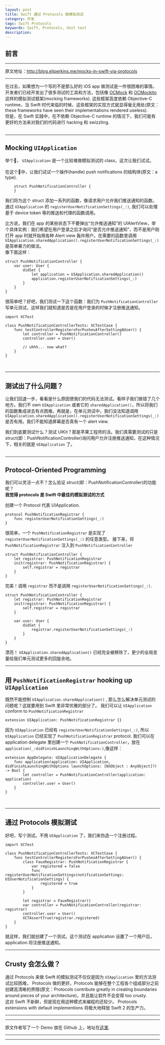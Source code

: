 ```yaml
---
layout: post
title: Swift 通过 Protocols 做模拟测试
category: 开发
tags: Swift Protocols
keywords: Swift, Protocols, Unit test
description:
---
```


## 前言
***
原文地址：<http://blog.eliperkins.me/mocks-in-swift-via-protocols>

***


在过去，如果想为一个写的不是那么好的 iOS app 做测试是一件很困难的事情。开发者们已经开发出了很多测试的工具和方法，包括像 [OCMock](http://ocmock.org/) 和 [OCMockito](https://github.com/jonreid/OCMockito) 这样的模拟测试框架(mocking frameworks). 这些框架高度依赖 Objective-C runtime，当 Swift 时代来临的时候，这些框架的实现方式就显得毫无用处(原文：these frameworks have seen their implementations rendered useless). <br />
但是，在 Swift 实践中，在不依赖 Objective-C runtime 的情况下，我们可能有更好的方法来对我们的代码进行 hacking 和 swizzling.         
<br />

***

## Mocking `UIApplication`

举个🌰， `UIApplication` 是一个比较难做模拟测试的 class，这次让我们试试。<br /> <br />
在这个🌰中，让我们试试一个操作(handle) push notifications 的结构体(原文：a type). <br />

		struct PushNotificationController {
		}

我们将为这个 struct 添加一系列的函数，像请求用户允许我们推送通知的函数。通过 `UIApplication` 的 `registerUserNotificationSettings(_:)`, 我们可以处理基于 device token 等的推送和代理的函数调用。     

比方说，我们在 app 的某些状态下不要弹出“允许推送通知”的 UIAlertView，举个具体实例：我们希望在用户登录之后才询问“是否允许推送通知”，而不是用户刚打开 app 时就开始用各种 Alert view 轰炸用户。在需要的函数里调用 `UIApplication.sharedApplication().registerUserNotificationSettings(_:)`是简单暴力的做法。<br />
像下面这样：

	struct PushNotificationController {
	    var user: User {
	        didSet {
	            let application = UIApplication.sharedApplication()
	            application.registerUserNotificationSettings(_:)
	        }
	    }
	}

很简单吧？好吧，我们测试一下这个函数：我们为 `PushNotificationController` 写单元测试，这样我们就知道是否是在用户登录的时候才注册推送通知。

	import XCTest
	
	class PushNotificationControllerTests: XCTestCase {
	    func testControllerRegistersForPushesAfterSettingAUser() {
	        let controller = PushNotificationController()
	        controller.user = User()
	        
	        // uhhh... now what?
	    }
	}

<br />

***

## 测试出了什么问题？
让我们回退一步，看看是什么原因使我们的代码无法测试。看样子我们做错了几个地方。我们不 own `UIApplication` 或者它的 `sharedApplication()`，所以将我们的函数集成进去有点困难。再就是，在单元测试中，我们没法知道调用 `UIApplication.sharedApplication().registerUserNotificationSettings(_:)` 是否有用。我们不能知道屏幕是否真有一个 alert view.  <br />

我们到底要测试什么？测试 UIKit？那是苹果工程师的活。我们真需要测试的只是 struct(即：PushNotificationController)询问用户允许注册推送通知，在这种情况下，相关的就是 `UIApplication` 了。
<br /> <br />

***

## Protocol-Oriented Programming

我们可以灵活一点不？怎么验证 struct(即：PushNotificationController)的功能呢？<br />
**我觉得 protocols 是 Swift 中最佳的模拟测试的方式**
<br />

创建一个 Protocol 代表 UIApplication. 

	protocol PushNotificationRegistrar {
	    func registerUserNotificationSettings(_:)
	} 

很简单，一个 `PushNotificationRegistrar` 是实现了 `registerUserNotificationSettings(_:)` 的任意类型。
接下来，将 `PushNotificationRegistrar` 注入到 `PushNotificationController` 

	struct PushNotificationController {
	    let registrar: PushNotificationRegistrar
	    init(registrar: PushNotificationRegistrar) {
	        self.registrar = registrar
	    }
	}

完美！调用 `registrar` 而不是调用 `registerUserNotificationSettings(_:)`.
	
	struct PushNotificationController {
	    let registrar: PushNotificationRegistrar
	    init(registrar: PushNotificationRegistrar) {
	        self.registrar = registrar
	    }
	
	    var user: User {
	        didSet {
	            registrar.registerUserNotificationSettings(_:)
	        }
	    }
	}

漂亮！ `UIApplication.sharedApplication()` 已经完全被移除了，更少的全局变量给我们单元测试更多的回旋余地。
<br />

***

## 用 `PushNotificationRegistrar` hooking up `UIApplication`
既然不能控制 `UIApplication.sharedApplication()` , 那么怎么解决单元测试的问题呢？这就要用到 Swift 里非常优雅的部分了。
我们可以让 `UIApplication` conform to `PushNotificationRegistrar`

	extension UIApplication: PushNotificationRegistrar {}
	
因为 `UIApplication` 已经有 `registerUserNotificationSettings(_:)`, 所以 `UIApplication` 已经实现了 `PushNotificationRegistrar` protocol. 我们可以在 application delegate 里创建一个 `PushNotificationController`，放在 `application(_:didFinishLaunchingWithOptions:)`,像这样：

	extension AppDelegate: UIApplicationDelegate {
	    func application(application: UIApplication, didFinishLaunchingWithOptions launchOptions: [NSObject : AnyObject]?) -> Bool {
	        let controller = PushNotificationController(application: application)
	        controller.user = User()
	    }
	}	
<br />

***

## 通过 Protocols 模拟测试
好吧，写个测试。不用 `UIApplication` 了，我们来伪造一个注册过程。

	import XCTest
	
	class PushNotificationControllerTests: XCTestCase {
	    func testControllerRegistersForPushesAfterSettingAUser() {
	        class FauxRegistrar: PushNotificationRegistrar {
	            var registered = false
	            func registerUserNotificationSettings(notificationSettings: UIUserNotificationSettings) {
	                registered = true
	            }
	        }
	
	        let registrar = FauxRegistrar()
	        var controller = PushNotificationController(registrar: registrar)
	        controller.user = User()
	        XCTAssertTrue(registrar.registered)
	    }
	}

就这样，我们就创建了一个测试。这个测试在 application 设置了一个用户后，application 将注册推送通知。
<br />

***

## Crusty 会怎么做？
通过 Protocols 来做 Swift 的模拟测试不仅仅是因为 `UIApplication` 里的方法测试比较困难， Protocols 做的更好。Protocols 能够在整个工程各个组成部分之前创建高清晰的界限(原文：Protocols contribute greatly in creating boundaries around pieces of your architecture)，并且能让软件不会变得 too crusty. <br />
这对 Swift 不新鲜，但是现在用这种模式来编程的还较少。 Protocols extensions with default implementions 将极大地释放 Swift 2 的生产力。 <br />

***
***

原文作者写了一个 Demo 放在 Github 上，地址在[这里](https://gist.github.com/eliperkins/8f4115151497dc1953ea).

***
***

























